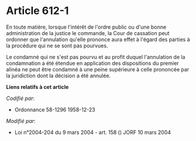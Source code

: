 # Article 612-1

En toute matière, lorsque l'intérêt de l'ordre public ou d'une bonne administration de la justice le commande, la Cour de
cassation peut ordonner que l'annulation qu'elle prononce aura effet à l'égard des parties à la procédure qui ne se sont pas
pourvues.

Le condamné qui ne s'est pas pourvu et au profit duquel l'annulation de la condamnation a été étendue en application des
dispositions du premier alinéa ne peut être condamné à une peine supérieure à celle prononcée par la juridiction dont la
décision a été annulée.

**Liens relatifs à cet article**

_Codifié par_:

  - Ordonnance 58-1296 1958-12-23

_Modifié par_:

  - Loi n°2004-204 du 9 mars 2004 - art. 158 () JORF 10 mars 2004
